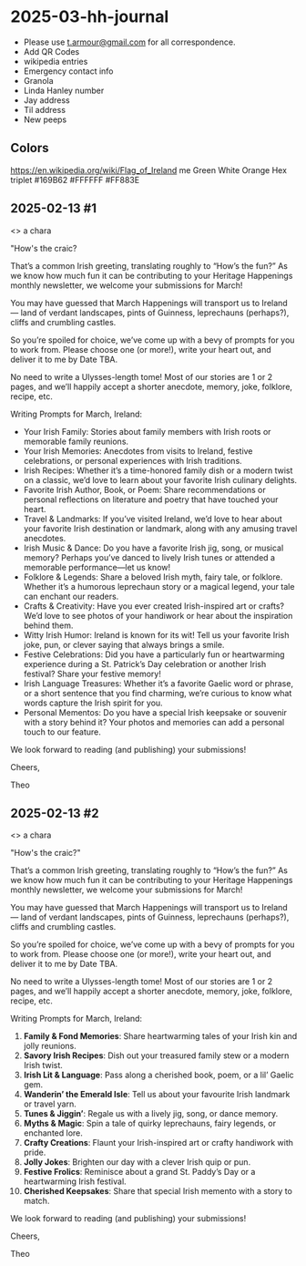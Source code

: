 # 2025-03-hh-journal

* Please use t.armour@gmail.com for all correspondence.
* Add QR Codes
* wikipedia entries
* Emergency contact info
* Granola
* Linda Hanley number
* Jay address
* Til address
* New peeps

## Colors

https://en.wikipedia.org/wiki/Flag_of_Ireland
me Green White Orange
Hex triplet #169B62 #FFFFFF #FF883E


## 2025-02-13 #1

<<first name>> a chara

"How's the craic?

That’s a common Irish greeting, translating roughly to “How’s the fun?” As we know how much fun it can be contributing to your Heritage Happenings monthly newsletter, we welcome your submissions for March!

You may have guessed that March Happenings will transport us to Ireland — land of verdant landscapes, pints of Guinness, leprechauns (perhaps?), cliffs and crumbling castles.

So you’re spoiled for choice, we’ve come up with a bevy of prompts for you to work from. Please choose one (or more!), write your heart out, and deliver it to me by Date TBA.

No need to write a Ulysses-length tome! Most of our stories are 1 or 2 pages, and we’ll happily accept a shorter anecdote, memory, joke, folklore, recipe, etc.

Writing Prompts for March, Ireland:

* Your Irish Family: Stories about family members with Irish roots or memorable family reunions.
* Your Irish Memories: Anecdotes from visits to Ireland, festive celebrations, or personal experiences with Irish traditions.
* Irish Recipes: Whether it’s a time-honored family dish or a modern twist on a classic, we’d love to learn about your favorite Irish culinary delights.
* Favorite Irish Author, Book, or Poem: Share recommendations or personal reflections on literature and poetry that have touched your heart.
* Travel & Landmarks: If you’ve visited Ireland, we’d love to hear about your favorite Irish destination or landmark, along with any amusing travel anecdotes.
* Irish Music & Dance: Do you have a favorite Irish jig, song, or musical memory? Perhaps you’ve danced to lively Irish tunes or attended a memorable performance—let us know!
* Folklore & Legends: Share a beloved Irish myth, fairy tale, or folklore. Whether it’s a humorous leprechaun story or a magical legend, your tale can enchant our readers.
* Crafts & Creativity: Have you ever created Irish-inspired art or crafts? We’d love to see photos of your handiwork or hear about the inspiration behind them.
* Witty Irish Humor: Ireland is known for its wit! Tell us your favorite Irish joke, pun, or clever saying that always brings a smile.
* Festive Celebrations: Did you have a particularly fun or heartwarming experience during a St. Patrick’s Day celebration or another Irish festival? Share your festive memory!
* Irish Language Treasures: Whether it’s a favorite Gaelic word or phrase, or a short sentence that you find charming, we’re curious to know what words capture the Irish spirit for you.
* Personal Mementos: Do you have a special Irish keepsake or souvenir with a story behind it? Your photos and memories can add a personal touch to our feature.

We look forward to reading (and publishing) your submissions!

Cheers,

Theo


## 2025-02-13 #2

<<first name>> a chara

"How's the craic?"

That’s a common Irish greeting, translating roughly to “How’s the fun?” As we know how much fun it can be contributing to your Heritage Happenings monthly newsletter, we welcome your submissions for March!

You may have guessed that March Happenings will transport us to Ireland — land of verdant landscapes, pints of Guinness, leprechauns (perhaps?), cliffs and crumbling castles.

So you’re spoiled for choice, we’ve come up with a bevy of prompts for you to work from. Please choose one (or more!), write your heart out, and deliver it to me by Date TBA.

No need to write a Ulysses-length tome! Most of our stories are 1 or 2 pages, and we’ll happily accept a shorter anecdote, memory, joke, folklore, recipe, etc.

Writing Prompts for March, Ireland:

1. **Family & Fond Memories**: Share heartwarming tales of your Irish kin and jolly reunions.
2. **Savory Irish Recipes**: Dish out your treasured family stew or a modern Irish twist.
3. **Irish Lit & Language**: Pass along a cherished book, poem, or a lil’ Gaelic gem.
4. **Wanderin’ the Emerald Isle**: Tell us about your favourite Irish landmark or travel yarn.
5. **Tunes & Jiggin’**: Regale us with a lively jig, song, or dance memory.
6. **Myths & Magic**: Spin a tale of quirky leprechauns, fairy legends, or enchanted lore.
7. **Crafty Creations**: Flaunt your Irish-inspired art or crafty handiwork with pride.
8. **Jolly Jokes**: Brighten our day with a clever Irish quip or pun.
9. **Festive Frolics**: Reminisce about a grand St. Paddy’s Day or a heartwarming Irish festival.
10. **Cherished Keepsakes**: Share that special Irish memento with a story to match.

We look forward to reading (and publishing) your submissions!

Cheers,

Theo

